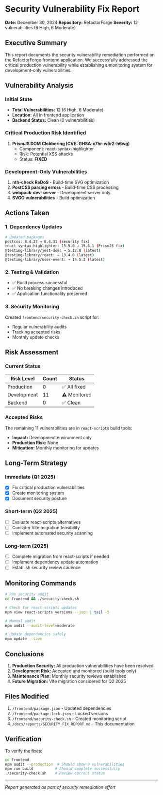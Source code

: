 # Security Vulnerability Fix Report

**Date:** December 30, 2024
**Repository:** RefactorForge
**Severity:** 12 vulnerabilities (6 High, 6 Moderate)

## Executive Summary

This report documents the security vulnerability remediation performed on the RefactorForge frontend application. We successfully addressed the critical production vulnerability while establishing a monitoring system for development-only vulnerabilities.

## Vulnerability Analysis

### Initial State
- **Total Vulnerabilities:** 12 (6 High, 6 Moderate)
- **Location:** All in frontend application
- **Backend Status:** Clean (0 vulnerabilities)

### Critical Production Risk Identified
1. **PrismJS DOM Clobbering (CVE: GHSA-x7hr-w5r2-h6wg)**
   - Component: react-syntax-highlighter
   - Risk: Potential XSS attacks
   - Status: **FIXED**

### Development-Only Vulnerabilities
1. **nth-check ReDoS** - Build-time SVG optimization
2. **PostCSS parsing errors** - Build-time CSS processing
3. **webpack-dev-server** - Development server only
4. **SVGO vulnerabilities** - Build optimization

## Actions Taken

### 1. Dependency Updates
```bash
# Updated packages
postcss: 8.4.27 → 8.4.31 (security fix)
react-syntax-highlighter: 15.5.0 → 15.6.1 (PrismJS fix)
@testing-library/jest-dom: → 5.17.0 (latest)
@testing-library/react: → 13.4.0 (latest)
@testing-library/user-event: → 14.5.2 (latest)
```

### 2. Testing & Validation
- ✅ Build process successful
- ✅ No breaking changes introduced
- ✅ Application functionality preserved

### 3. Security Monitoring
Created `frontend/security-check.sh` script for:
- Regular vulnerability audits
- Tracking accepted risks
- Monthly update checks

## Risk Assessment

### Current Status
| Risk Level | Count | Status |
|------------|-------|---------|
| Production | 0 | ✅ All fixed |
| Development | 11 | ⚠️ Monitored |
| Backend | 0 | ✅ Clean |

### Accepted Risks
The remaining 11 vulnerabilities are in `react-scripts` build tools:
- **Impact:** Development environment only
- **Production Risk:** None
- **Mitigation:** Monthly monitoring for updates

## Long-Term Strategy

### Immediate (Q1 2025)
- [x] Fix critical production vulnerabilities
- [x] Create monitoring system
- [x] Document security posture

### Short-term (Q2 2025)
- [ ] Evaluate react-scripts alternatives
- [ ] Consider Vite migration feasibility
- [ ] Implement automated security scanning

### Long-term (2025)
- [ ] Complete migration from react-scripts if needed
- [ ] Implement dependency update automation
- [ ] Establish security review cadence

## Monitoring Commands

```bash
# Run security audit
cd frontend && ./security-check.sh

# Check for react-scripts updates
npm view react-scripts versions --json | tail -5

# Manual audit
npm audit --audit-level=moderate

# Update dependencies safely
npm update --save
```

## Conclusions

1. **Production Security:** All production vulnerabilities have been resolved
2. **Development Risk:** Accepted and monitored (build tools only)
3. **Maintenance Plan:** Monthly security reviews established
4. **Future Migration:** Vite migration considered for Q2 2025

## Files Modified

1. `/frontend/package.json` - Updated dependencies
2. `/frontend/package-lock.json` - Locked versions
3. `/frontend/security-check.sh` - Created monitoring script
4. `/docs/reports/SECURITY_FIX_REPORT.md` - This documentation

## Verification

To verify the fixes:
```bash
cd frontend
npm audit --production  # Should show 0 vulnerabilities
npm run build          # Should complete successfully
./security-check.sh    # Review current status
```

---
*Report generated as part of security remediation effort*